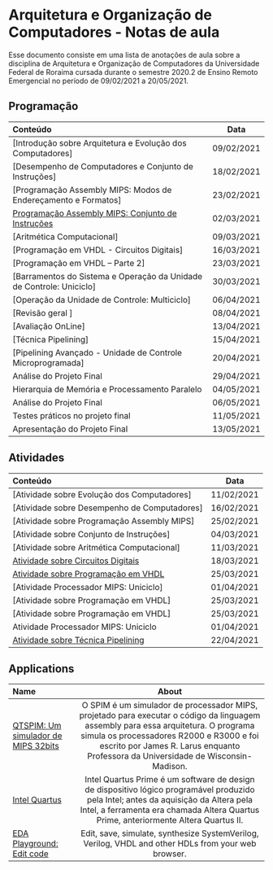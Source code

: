 # Arquitetura e Organização de Computadores - Notas de aula

Esse documento consiste em uma lista de anotações de aula sobre a disciplina de Arquitetura e Organização de Computadores da Universidade Federal de Roraima cursada durante o semestre 2020.2 de Ensino Remoto Emergencial no período de 09/02/2021 a 20/05/2021.

## Programação

Conteúdo | Data
:-- | :--:
[Introdução sobre Arquitetura e Evolução dos Computadores] | 09/02/2021
[Desempenho de Computadores e Conjunto de Instruções] | 18/02/2021
[Programação Assembly MIPS: Modos de Endereçamento e Formatos] | 23/02/2021
[Programação Assembly MIPS: Conjunto de Instruções](https://github.com/karengiovanna/AOC_KarenGiovanna_JoaoPaulo_UFRR2020/blob/main/disciplina%20AOC/notas/aula_04.pdf) | 02/03/2021
[Aritmética Computacional] | 09/03/2021
[Programação em VHDL - Circuitos Digitais] | 16/03/2021
[Programação em VHDL – Parte 2] | 23/03/2021
[Barramentos do Sistema e Operação da Unidade de Controle: Uniciclo] | 30/03/2021 
[Operação da Unidade de Controle: Multiciclo] | 06/04/2021
[Revisão geral ] | 08/04/2021
[Avaliação OnLine] | 13/04/2021
[Técnica Pipelining] | 15/04/2021
[Pipelining Avançado - Unidade de Controle Microprogramada] | 20/04/2021
Análise do Projeto Final | 29/04/2021
Hierarquia de Memória e Processamento Paralelo | 04/05/2021
Análise do Projeto Final | 06/05/2021
Testes práticos no projeto final | 11/05/2021
Apresentação do Projeto Final | 13/05/2021


## Atividades

Conteúdo | Data
:-- | :--:
[Atividade sobre Evolução dos Computadores] | 11/02/2021
[Atividade sobre Desempenho de Computadores] | 16/02/2021
[Atividade sobre Programação Assembly MIPS] | 25/02/2021
[Atividade sobre Conjunto de Instruções] | 04/03/2021
[Atividade sobre Aritmética Computacional] | 11/03/2021
[Atividade sobre Circuitos Digitais](https://github.com/karengiovanna/100-dias-de-codigo/tree/main/Arquitetura_De_Computadores/atividade_18.03.2021) | 18/03/2021 
[Atividade sobre Programação em VHDL](https://github.com/karengiovanna/100-dias-de-codigo/tree/main/Arquitetura_De_Computadores/atividade_25.03.2021) | 25/03/2021
[Atividade Processador MIPS: Uniciclo] | 01/04/2021
[Atividade sobre Programação em VHDL] | 25/03/2021
[Atividade sobre Programação em VHDL] | 25/03/2021
Atividade Processador MIPS: Uniciclo | 01/04/2021
[Atividade sobre Técnica Pipelining](https://github.com/karengiovanna/AOC_KarenGiovanna_JoaoPaulo_UFRR2020/blob/main/disciplina%20AOC/atividades/atividade%2022_04.pdf) | 22/04/2021


## Applications

Name | About
:-- | :--:
[QTSPIM: Um simulador de MIPS 32bits](http://spimsimulator.sourceforge.net/) | O SPIM é um simulador de processador MIPS, projetado para executar o código da linguagem assembly para essa arquitetura. O programa simula os processadores R2000 e R3000 e foi escrito por James R. Larus enquanto Professora da Universidade de Wisconsin-Madison.
[Intel Quartus](https://www.intel.com.br/content/www/br/pt/software/programmable/quartus-prime/download.html) | Intel Quartus Prime é um software de design de dispositivo lógico programável produzido pela Intel; antes da aquisição da Altera pela Intel, a ferramenta era chamada Altera Quartus Prime, anteriormente Altera Quartus II.
[EDA Playground: Edit code](https://www.edaplayground.com/) | Edit, save, simulate, synthesize SystemVerilog, Verilog, VHDL and other HDLs from your web browser.

